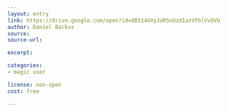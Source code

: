 ```yaml
---
layout: entry
link: https://drive.google.com/open?id=0B314UXyJoRSnUzdIazVFblVvOVU
author: Daniel Backus
source:
source-url:

excerpt:

categories:
- magic user

license: non-open
cost: free

---
```

